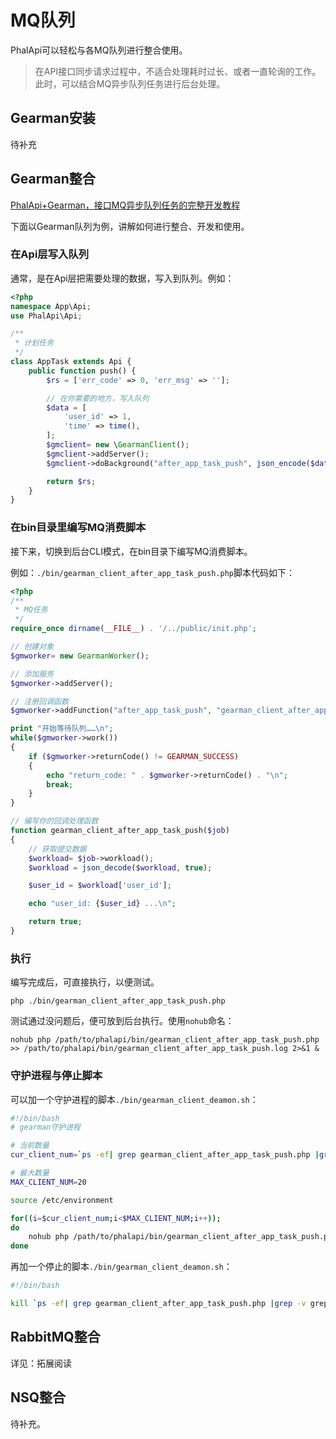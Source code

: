 # MQ队列

PhalApi可以轻松与各MQ队列进行整合使用。  

> 在API接口同步请求过程中，不适合处理耗时过长、或者一直轮询的工作。此时，可以结合MQ异步队列任务进行后台处理。

## Gearman安装
待补充

## Gearman整合

[PhalApi+Gearman，接口MQ异步队列任务的完整开发教程](https://blog.csdn.net/qq_17324713/article/details/127412209)

下面以Gearman队列为例，讲解如何进行整合、开发和使用。  

### 在Api层写入队列

通常，是在Api层把需要处理的数据，写入到队列。例如：   
```php
<?php
namespace App\Api;
use PhalApi\Api;

/**
 * 计划任务
 */
class AppTask extends Api {
    public function push() {
        $rs = ['err_code' => 0, 'err_msg' => ''];

        // 在你需要的地方，写入队列
        $data = [
            'user_id' => 1,
            'time' => time(),
        ];
        $gmclient= new \GearmanClient();
        $gmclient->addServer();
        $gmclient->doBackground("after_app_task_push", json_encode($data));

        return $rs;
    }
}
```

### 在bin目录里编写MQ消费脚本

接下来，切换到后台CLI模式，在bin目录下编写MQ消费脚本。 

例如：```./bin/gearman_client_after_app_task_push.php```脚本代码如下：  

```php
<?php
/**
 * MQ任务
 */
require_once dirname(__FILE__) . '/../public/init.php';

// 创建对象
$gmworker= new GearmanWorker();

// 添加服务
$gmworker->addServer();

// 注册回调函数
$gmworker->addFunction("after_app_task_push", "gearman_client_after_app_task_push");

print "开始等待队列……\n";
while($gmworker->work())
{
    if ($gmworker->returnCode() != GEARMAN_SUCCESS)
    {
        echo "return_code: " . $gmworker->returnCode() . "\n";
        break;
    }
}

// 编写你的回调处理函数
function gearman_client_after_app_task_push($job)
{
    // 获取提交数据
    $workload= $job->workload();
    $workload = json_decode($workload, true);

    $user_id = $workload['user_id'];

    echo "user_id: {$user_id} ...\n";

    return true;
}
```

### 执行

编写完成后，可直接执行，以便测试。  

```
php ./bin/gearman_client_after_app_task_push.php
```

测试通过没问题后，便可放到后台执行。使用```nohub```命名：  
```
nohub php /path/to/phalapi/bin/gearman_client_after_app_task_push.php >> /path/to/phalapi/bin/gearman_client_after_app_task_push.log 2>&1 &
```

### 守护进程与停止脚本

可以加一个守护进程的脚本```./bin/gearman_client_deamon.sh```：   
```bash
#!/bin/bash
# gearman守护进程

# 当前数量
cur_client_num=`ps -ef| grep gearman_client_after_app_task_push.php |grep -v grep|wc -l`

# 最大数量
MAX_CLIENT_NUM=20

source /etc/environment

for((i=$cur_client_num;i<$MAX_CLIENT_NUM;i++));
do
    nohub php /path/to/phalapi/bin/gearman_client_after_app_task_push.php >> /path/to/phalapi/bin/gearman_client_after_app_task_push.log 2>&1 &
done
```

再加一个停止的脚本```./bin/gearman_client_deamon.sh```：  
```bash
#!/bin/bash

kill `ps -ef| grep gearman_client_after_app_task_push.php |grep -v grep | awk '{print $2}'`
```

## RabbitMQ整合

详见：拓展阅读

## NSQ整合

待补充。


